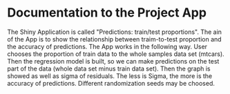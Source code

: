 Documentation to the Project App
==============================

The Shiny Application is called "Predictions: train/test proportions". The ain of the App is to show the relationship between traim-to-test proportion and the accuracy of predictions.
The App works in the following way. User chooses the proportion of train data to the whole samples data set (mtcars). Then the regression model is built, so we can make predictions on the test part of the data (whole data set minus train data set). Then the graph is showed as well as sigma of residuals. The less is Sigma, the more is the accuracy of predictions. Different randomization seeds may be choosed.
